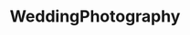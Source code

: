 ---
title: WeddingPhotography
crosslinks:
- LifeProTips
- legaladvice
- photography
- weddingplanning
---